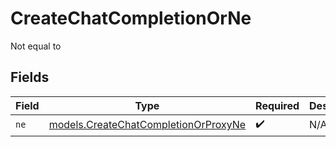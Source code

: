 # CreateChatCompletionOrNe

Not equal to


## Fields

| Field                                                                              | Type                                                                               | Required                                                                           | Description                                                                        |
| ---------------------------------------------------------------------------------- | ---------------------------------------------------------------------------------- | ---------------------------------------------------------------------------------- | ---------------------------------------------------------------------------------- |
| `ne`                                                                               | [models.CreateChatCompletionOrProxyNe](../models/createchatcompletionorproxyne.md) | :heavy_check_mark:                                                                 | N/A                                                                                |